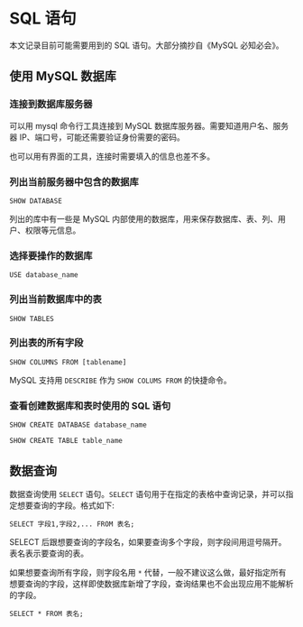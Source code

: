 # SQL 语句

本文记录目前可能需要用到的 SQL 语句。大部分摘抄自《MySQL 必知必会》。

## 使用 MySQL 数据库

### 连接到数据库服务器

可以用 mysql 命令行工具连接到 MySQL 数据库服务器。需要知道用户名、服务器 IP、端口号，可能还需要验证身份需要的密码。

也可以用有界面的工具，连接时需要填入的信息也差不多。

### 列出当前服务器中包含的数据库

```mysql
SHOW DATABASE
```

列出的库中有一些是 MySQL 内部使用的数据库，用来保存数据库、表、列、用户、权限等元信息。

### 选择要操作的数据库

```mysql
USE database_name
```

### 列出当前数据库中的表

```mysql
SHOW TABLES
```

### 列出表的所有字段

```mysql
SHOW COLUMNS FROM [tablename]
```

MySQL 支持用 `DESCRIBE` 作为 `SHOW COLUMS FROM` 的快捷命令。

### 查看创建数据库和表时使用的 SQL 语句

```mysql
SHOW CREATE DATABASE database_name
```

```mysql
SHOW CREATE TABLE table_name
```

## 数据查询

数据查询使用 `SELECT` 语句。`SELECT` 语句用于在指定的表格中查询记录，并可以指定想要查询的字段。格式如下:

```mysql
SELECT 字段1,字段2,... FROM 表名;
```

SELECT 后跟想要查询的字段名，如果要查询多个字段，则字段间用逗号隔开。表名表示要查询的表。

如果想要查询所有字段，则字段名用 `*` 代替，一般不建议这么做，最好指定所有想要查询的字段，这样即使数据库新增了字段，查询结果也不会出现应用不能解析的字段。

```mysql
SELECT * FROM 表名;
```

